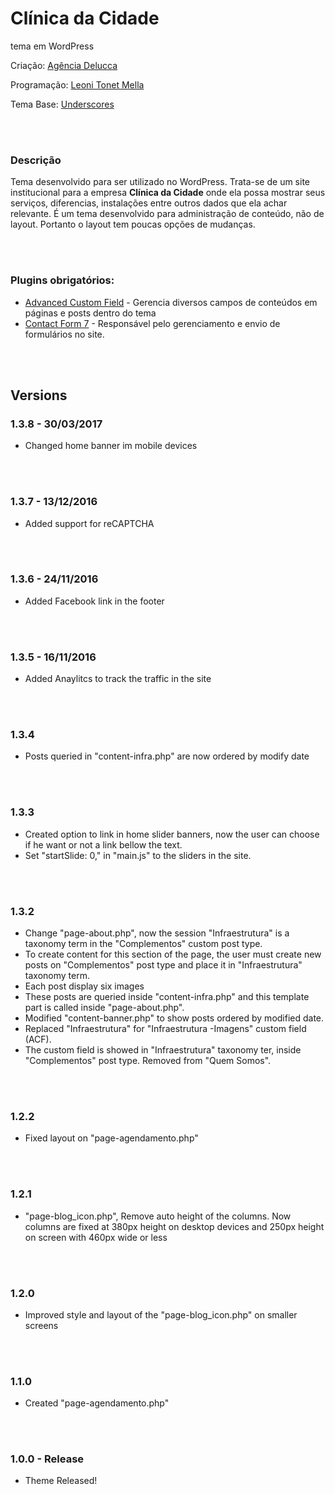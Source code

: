 # Clínica da Cidade
tema em WordPress

Criação: [Agência Delucca](http://www.agenciadelucca.com.br)

Programação: [Leoni Tonet Mella](http://leonimella.com)

Tema Base: [Underscores](http://underscores.me/)

<br>
<br>

### Descrição

Tema desenvolvido para ser utilizado no WordPress. Trata-se de um site institucional para a empresa __Clínica da Cidade__ onde ela possa mostrar seus serviços, diferencias, instalações entre outros dados que ela achar relevante.
É um tema desenvolvido para administração de conteúdo, não de layout. Portanto o layout tem poucas opções de mudanças.

<br>
<br>

### Plugins obrigatórios:

* [Advanced Custom Field](https://wordpress.org/plugins/advanced-custom-fields/) - Gerencia diversos campos de conteúdos em páginas e posts dentro do tema
* [Contact Form 7](https://wordpress.org/plugins/contact-form-7/) - Responsável pelo gerenciamento e envio de formulários no site.

<br>
<br>

## Versions

### 1.3.8 - 30/03/2017
* Changed home banner im mobile devices

<br>
<br>

### 1.3.7 - 13/12/2016
* Added support for reCAPTCHA

<br>
<br>

### 1.3.6 - 24/11/2016

* Added Facebook link in the footer

<br>
<br>

### 1.3.5 - 16/11/2016

* Added Anaylitcs to track the traffic in the site

<br>
<br>

### 1.3.4

* Posts queried in "content-infra.php" are now ordered by modify date

<br>
<br>

### 1.3.3

* Created option to link in home slider banners, now the user can choose if he want or not a link bellow the text.
* Set "startSlide: 0," in "main.js" to the sliders in the site.

<br>
<br>

### 1.3.2

* Change "page-about.php", now the session "Infraestrutura" is a taxonomy term in the "Complementos" custom post type.
* To create content for this section of the page, the user must create new posts on "Complementos" post type and place it in "Infraestrutura" taxonomy term.
* Each post display six images
* These posts are queried inside "content-infra.php" and this template part is called inside "page-about.php".
* Modified "content-banner.php" to show posts ordered by modified date.
* Replaced "Infraestrutura" for "Infraestrutura -Imagens" custom field (ACF).
* The custom field is showed in "Infraestrutura" taxonomy ter, inside "Complementos" post type. Removed from "Quem Somos".

<br>
<br>

### 1.2.2

* Fixed layout on "page-agendamento.php"

<br>
<br>

### 1.2.1

* "page-blog_icon.php", Remove auto height of the columns. Now columns are fixed at 380px height on desktop devices and 250px height on screen with 460px wide or less

<br>
<br>

### 1.2.0

* Improved style and layout of the "page-blog_icon.php" on smaller screens

<br>
<br>

### 1.1.0

* Created "page-agendamento.php"

<br>
<br>

### 1.0.0 - Release

* Theme Released!